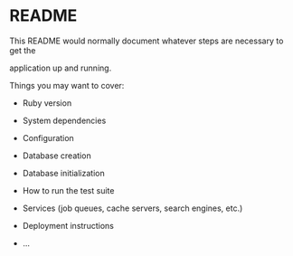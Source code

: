 # README

This README would normally document whatever steps are necessary to get the                     

application up and running.      

Things you may want to cover:                                                                      
                            
* Ruby version          
  
* System dependencies                                                  
                              
* Configuration         
    
* Database creation    
  
* Database initialization      

* How to run the test suite

* Services (job queues, cache servers, search engines, etc.)

* Deployment instructions
  
* ...

